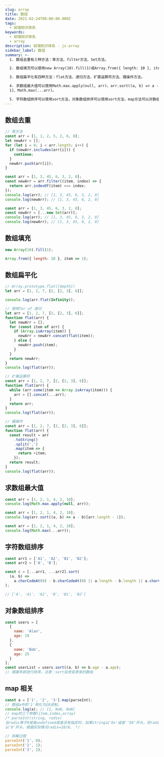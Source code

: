 ```yaml
---
slug: array
title: 数组
date: 2021-02-24T00:00:00.000Z
tags:
  - 前端知识体系
keywords:
  - 前端知识体系
  - array
description: 前端知识体系 - js-array
sidebar_label: 数组
summary: >-
  1. 数组去重有三种方法：笨方法、filter方法、Set方法。

  2. 数组填充可以使用new Array(10).fill(1)或Array.from({ length: 10 }, item => 1)。

  3. 数组扁平化有四种方法：flat方法、递归方法、扩展运算符方法、骚操作方法。

  4. 求数组最大值可以使用Math.max.apply(null, arr)、arr.sort((a, b) => a - b)[arr.length -
  1]、Math.max(...arr)。

  5. 字符数组排序可以使用sort方法，对象数组排序可以使用sort方法，map方法可以对数组中的每个元素进行操作。
---
```


## 数组去重

<Tabs>
  <TabItem value="方法1" label="方法1">

```js
// 笨方法
const arr = [1, 1, 2, 5, 2, 6, 8];
let newArr = [];
for (let i = 0; i < arr.length; i++) {
  if (newArr.includes(arr[i])) {
    continue;
  }
  newArr.push(arr[i]);
}
```

</TabItem>
  <TabItem value="方法2" label="方法2">

```js
const arr = [1, 3, 45, 6, 3, 2, 0];
const newArr = arr.filter((item, index) => {
  return arr.indexOf(item) === index;
});
console.log(arr); // [1, 3, 45, 6, 3, 2, 0]
console.log(newArr); // [1, 3, 45, 6, 2, 0]
```

</TabItem>
  <TabItem value="方法3" label="方法3">

```js
const arr = [1, 3, 45, 6, 3, 2, 0];
const newArr = [...new Set(arr)];
console.log(arr); // [1, 3, 45, 6, 3, 2, 0]
console.log(newArr); // [1, 3, 45, 6, 2, 0]
```

  </TabItem>
</Tabs>

## 数组填充

```js
new Array(10).fill(1);

Array.from({ length: 10 }, item => 1);
```

## 数组扁平化

<Tabs>
  <TabItem value="方法1" label="方法1">

```js
// Array.prototype.flat([depth])
let arr = [1, 2, 7, [2, [2, 3], 6]];

console.log(arr.flat(Infinity));
```

</TabItem>
  <TabItem value="方法2" label="方法2">

```js
// 使用for of 递归
let arr = [1, 2, 7, [2, [2, 3], 6]];
function flat(arr) {
  let newArr = [];
  for (const item of arr) {
    if (Array.isArray(item)) {
      newArr = newArr.concat(flat(item));
    } else {
      newArr.push(item);
    }
  }
  return newArr;
}
console.log(flat(arr));
```

</TabItem>
  <TabItem value="方法3" label="方法3">

```js
// 扩展运算符
const arr = [1, 2, 7, [2, [2, 3], 6]];
function flat(arr) {
  while (arr.some(item => Array.isArray(item))) {
    arr = [].concat(...arr);
  }
  return arr;
}
console.log(flat(arr));
```

</TabItem>
  <TabItem value="方法4" label="方法4">

```js
// 骚操作
const arr = [1, 2, 7, [2, [2, 3], 6]];
function flat(arr) {
  const result = arr
    .toString()
    .split(',')
    .map(item => {
      return +item;
    });
  return result;
}
console.log(flat(arr));
```

</TabItem>
</Tabs>

## 求数组最大值

```js
const arr = [1, 2, 1, 4, 2, 10];
console.log(Math.max.apply(null, arr));
```

```js
const arr = [1, 2, 1, 4, 2, 10];
console.log(arr.sort((a, b) => a - b)[arr.length - 1]);
```

```js
const arr = [1, 2, 1, 4, 2, 10];
console.log(Math.max(...arr));
```

## 字符数组排序

```js
const arr1 = ['A1', 'A2', 'B1', 'B2'];
const arr2 = ['A', 'B'];

const c = [...arr1, ...arr2].sort(
  (a, b) =>
    a.charCodeAt(0) - b.charCodeAt(0) || a.length - b.length || a.charCodeAt(1) - b.charCodeAt(1)
);

// ['A', 'A1', 'A2', 'B', 'B1', 'B2']
```

## 对象数组排序

```js
const users = [
  {
    name: 'Alan',
    age: 19
  },
  {
    name: 'Bob',
    age: 25
  }
];
const userList = users.sort((a, b) => b.age - a.age);
// 根据年龄进行排序，注意：sort会改变原来的数组
```

## map 相关

```js
const a = ['1', '2', '3'].map(parseInt);
// 数组a中的'1'转化为10进制。
console.log(a); // [1, NaN, NaN]
// map的三个参数(item,index,array)
/* parseInt(string, radix)
当radix等于0或者undefined或者没有指定时，如果string以'0x'或者''0X'开头，则radix=16
以'0'开头，根据实际情况radix=10/8。 */

// 拆解过程
parseInt('1', 0);
parseInt('2', 1);
parseInt('3', 2);
```
